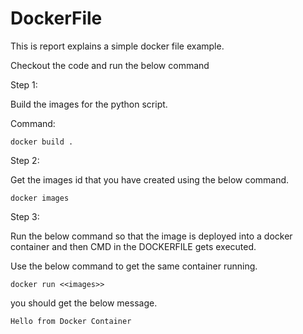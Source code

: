 # DockerFile
This is report explains a simple docker file example. 


Checkout the code and run the below command


Step 1:

Build the images for the python script.

Command:
```
docker build .
```

Step 2:

Get the images id that you have created using the below command.
```
docker images
```

Step 3:

Run the below command so that the image is deployed into a docker container and then CMD in the DOCKERFILE gets executed. 

Use the below command to get the same container running.

```
docker run <<images>>
```

you should get the below message.

```
Hello from Docker Container
```
